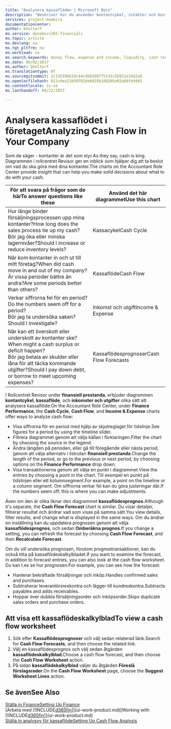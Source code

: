 ```yaml
---
title: "Analysera kassaflöden | Microsoft Docs"
description: "Beskriver hur du använder kontantcykel, intäkter och kostnader, kassaflöde och kassaflödesprognosdiagrammet för att analysera tidigare flöden av likvida medel från och till ditt företag."
services: project-madeira
documentationcenter: 
author: bholtorf
ms.service: dynamics365-financials
ms.topic: article
ms.devlang: na
ms.tgt_pltfrm: na
ms.workload: na
ms.search.keywords: money flow, expense and income, liquidity, cash receipts minus cash payments, Cartera
ms.date: 06/02/2017
ms.author: bholtorf
ms.translationtype: HT
ms.sourcegitcommit: 2c13559bb3dc44cdb61697f5135c5b931e34d2a8
ms.openlocfilehash: b11c6ea21b507024e6024b180205e02a60fe9465
ms.contentlocale: sv-se
ms.lasthandoff: 09/22/2017

---
```

# <a name="analyzing-cash-flow-in-your-company"></a><span data-ttu-id="67bc0-103">Analysera kassaflödet i företaget</span><span class="sxs-lookup"><span data-stu-id="67bc0-103">Analyzing Cash Flow in Your Company</span></span>
<span data-ttu-id="67bc0-104">Som de säger - kontanter är det som styr.</span><span class="sxs-lookup"><span data-stu-id="67bc0-104">As they say, cash is king.</span></span> <span data-ttu-id="67bc0-105">Diagrammen i rollcentret Revisor ger en inblick som hjälper dig att ta beslut om vad du ska göra med dina kontanter.</span><span class="sxs-lookup"><span data-stu-id="67bc0-105">The charts on the Accountant Role Center provide insight that can help you make solid decisions about what to do with your cash.</span></span>  

| <span data-ttu-id="67bc0-106">För att svara på frågor som de här</span><span class="sxs-lookup"><span data-stu-id="67bc0-106">To answer questions like these</span></span> | <span data-ttu-id="67bc0-107">Använd det här diagrammet</span><span class="sxs-lookup"><span data-stu-id="67bc0-107">Use this chart</span></span> |
| --- | --- |
| <span data-ttu-id="67bc0-108">Hur länge binder försäljningsprocessen upp mina kontanter?</span><span class="sxs-lookup"><span data-stu-id="67bc0-108">How long does the sales process tie up my cash?</span></span></br> <span data-ttu-id="67bc0-109">Bör jag öka eller minska lagernivåer?</span><span class="sxs-lookup"><span data-stu-id="67bc0-109">Should I increase or reduce inventory levels?</span></span> |<span data-ttu-id="67bc0-110">Kassacykel</span><span class="sxs-lookup"><span data-stu-id="67bc0-110">Cash Cycle</span></span> |
| <span data-ttu-id="67bc0-111">När kom kontanter in och ut till mitt företag?</span><span class="sxs-lookup"><span data-stu-id="67bc0-111">When did cash move in and out of my company?</span></span></br> <span data-ttu-id="67bc0-112">Är vissa perioder bättre än andra?</span><span class="sxs-lookup"><span data-stu-id="67bc0-112">Are some periods better than others?</span></span> |<span data-ttu-id="67bc0-113">Kassaflöde</span><span class="sxs-lookup"><span data-stu-id="67bc0-113">Cash Flow</span></span> |
| <span data-ttu-id="67bc0-114">Verkar siffrorna fel för en period?</span><span class="sxs-lookup"><span data-stu-id="67bc0-114">Do the numbers seem off for a period?</span></span></br> <span data-ttu-id="67bc0-115">Bör jag ta undersöka saken?</span><span class="sxs-lookup"><span data-stu-id="67bc0-115">Should I investigate?</span></span> |<span data-ttu-id="67bc0-116">Inkomst och utgift</span><span class="sxs-lookup"><span data-stu-id="67bc0-116">Income & Expense</span></span> |
| <span data-ttu-id="67bc0-117">När kan ett överskott eller underskott av kontanter ske?</span><span class="sxs-lookup"><span data-stu-id="67bc0-117">When might a cash surplus or deficit happen?</span></span></br> <span data-ttu-id="67bc0-118">Bör jag betala av skulder eller låna för att täcka kommande utgifter?</span><span class="sxs-lookup"><span data-stu-id="67bc0-118">Should I pay down debt, or borrow to meet upcoming expenses?</span></span> |<span data-ttu-id="67bc0-119">Kassaflödesprognoser</span><span class="sxs-lookup"><span data-stu-id="67bc0-119">Cash Flow Forecasts</span></span> |

<span data-ttu-id="67bc0-120">I Rollcentret Revisor under **finansiell prestanda**, erbjuder diagrammen **kontantcykel**, **kassaflöde**, och **inkomster och utgifter** olika sätt att analysera kassaflöde:</span><span class="sxs-lookup"><span data-stu-id="67bc0-120">On the Accountant Role Center, under **Finance Performance**, the **Cash Cycle**, **Cash Flow**, and **Income & Expense** charts offer ways to analyze cash flow:</span></span>  

* <span data-ttu-id="67bc0-121">Visa siffrorna för en period med hjälp av skjutreglaget för tidslinje.</span><span class="sxs-lookup"><span data-stu-id="67bc0-121">See figures for a period by using the timeline slider.</span></span>  
* <span data-ttu-id="67bc0-122">Filtrera diagrammet genom att välja källan i förklaringen.</span><span class="sxs-lookup"><span data-stu-id="67bc0-122">Filter the chart by choosing the source in the legend.</span></span>  
* <span data-ttu-id="67bc0-123">Ändra längden på perioden, eller gå till föregående eller nästa period, genom att välja alternativ i listrutan **finansiell prestanda**.</span><span class="sxs-lookup"><span data-stu-id="67bc0-123">Change the length of the period, or go to the previous or next period, by choosing options on the **Finance Performance** drop down.</span></span>  
* <span data-ttu-id="67bc0-124">Visa transaktionerna genom att välja en punkt i diagrammet.</span><span class="sxs-lookup"><span data-stu-id="67bc0-124">View the entries by choosing a point in the chart.</span></span> <span data-ttu-id="67bc0-125">Till exempel en punkt på tidslinjen eller ett kolumnsegment.</span><span class="sxs-lookup"><span data-stu-id="67bc0-125">For example, a point on the timeline or a column segment.</span></span> <span data-ttu-id="67bc0-126">Om siffrorna verkar fel kan du göra justeringar där.</span><span class="sxs-lookup"><span data-stu-id="67bc0-126">If the numbers seem off, this is where you can make adjustments.</span></span>  

<span data-ttu-id="67bc0-127">Även om den är olika liknar den diagrammet **kassaflödesprognos**.</span><span class="sxs-lookup"><span data-stu-id="67bc0-127">Although it's separate, the **Cash Flow Forecast** chart is similar.</span></span> <span data-ttu-id="67bc0-128">Du visar detaljer, filtrerar resultat och ändrar vad som visas på samma sätt.</span><span class="sxs-lookup"><span data-stu-id="67bc0-128">You view details, filter results, and change what is displayed in the same ways.</span></span> <span data-ttu-id="67bc0-129">Om du ändrar en inställning kan du uppdatera prognosen genom att välja **kassaflödesprognos**, och sedan **Omberäkna prognos**.</span><span class="sxs-lookup"><span data-stu-id="67bc0-129">If you change a setting, you can refresh the forecast by choosing **Cash Flow Forecast**, and then **Recalculate Forecast**.</span></span>

<span data-ttu-id="67bc0-130">Om du vill undersöka prognosen, förutom prognostransaktioner, kan du också titta på kassaflödeskalkylbladet.</span><span class="sxs-lookup"><span data-stu-id="67bc0-130">If you want to examine the forecast, in addition to forecast entries, you can also look at the cash flow worksheet.</span></span> <span data-ttu-id="67bc0-131">Du kan t.ex se hur prognosen:</span><span class="sxs-lookup"><span data-stu-id="67bc0-131">For example, you can see how the forecast:</span></span>

* <span data-ttu-id="67bc0-132">Hanterar bekräftade försäljningar och inköp.</span><span class="sxs-lookup"><span data-stu-id="67bc0-132">Handles confirmed sales and purchases.</span></span>  
* <span data-ttu-id="67bc0-133">Subtraherar leverantörsreskontra och lägger till kundreskontra.</span><span class="sxs-lookup"><span data-stu-id="67bc0-133">Subtracts payables and adds receivables.</span></span>  
* <span data-ttu-id="67bc0-134">Hoppar över dubbla försäljningsorder och inköpsorder.</span><span class="sxs-lookup"><span data-stu-id="67bc0-134">Skips duplicate sales orders and purchase orders.</span></span>  

## <a name="to-view-a-cash-flow-worksheet"></a><span data-ttu-id="67bc0-135">Att visa ett kassaflödeskalkylblad</span><span class="sxs-lookup"><span data-stu-id="67bc0-135">To view a cash flow worksheet</span></span>
1. <span data-ttu-id="67bc0-136">Sök efter **Kassaflödesprognoser** och välj sedan relaterad länk.</span><span class="sxs-lookup"><span data-stu-id="67bc0-136">Search for **Cash Flow Forecasts**, and then choose the related link.</span></span>  
2. <span data-ttu-id="67bc0-137">Välj en kassaflödesprognos och välj sedan åtgärden **kassaflödeskalkylblad**.</span><span class="sxs-lookup"><span data-stu-id="67bc0-137">Choose a cash flow forecast, and then choose the **Cash Flow Worksheet** action.</span></span>  
3. <span data-ttu-id="67bc0-138">På sidan **kassaflödekalkylblad** väljer du åtgärden **Föreslå förslagsrader**.</span><span class="sxs-lookup"><span data-stu-id="67bc0-138">On the **Cash Flow Worksheet** page, choose the **Suggest Worksheet Lines** action.</span></span>  

## <a name="see-also"></a><span data-ttu-id="67bc0-139">Se även</span><span class="sxs-lookup"><span data-stu-id="67bc0-139">See Also</span></span>
[<span data-ttu-id="67bc0-140">Ställa in Finance</span><span class="sxs-lookup"><span data-stu-id="67bc0-140">Setting Up Finance</span></span>](finance-setup-finance.md)  
<span data-ttu-id="67bc0-141">[Arbeta med [!INCLUDE[d365fin](includes/d365fin_md.md)]](ui-work-product.md)</span><span class="sxs-lookup"><span data-stu-id="67bc0-141">[Working with [!INCLUDE[d365fin](includes/d365fin_md.md)]](ui-work-product.md)</span></span>  
[<span data-ttu-id="67bc0-142">Ställa in analysvy för kassaflöde</span><span class="sxs-lookup"><span data-stu-id="67bc0-142">Setting Up Cash Flow Analysis</span></span>](finance-setup-cash-flow-analyses.md)  

